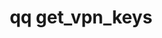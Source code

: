 ---
category: get
command: get_vpn_keys
keywords: qq, qq_cli, get_vpn_keys
optional_options: []
permalink: /qq-cli-command-guide/get/get_vpn_keys.html
positional_options: []
sidebar: qq_cli_command_reference_sidebar
summary: This section explains how to use the <code>qq get_vpn_keys</code> command.
synopsis: Get VPN keys stored in the cluster.
title: qq get_vpn_keys
usage: qq get_vpn_keys [-h]

---